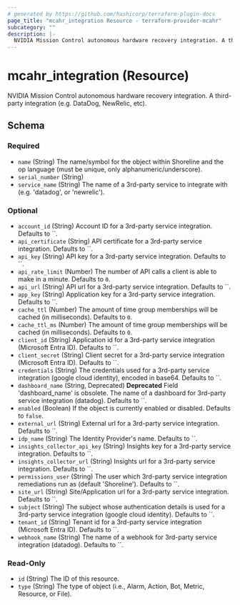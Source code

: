 ```yaml
---
# generated by https://github.com/hashicorp/terraform-plugin-docs
page_title: "mcahr_integration Resource - terraform-provider-mcahr"
subcategory: ""
description: |-
  NVIDIA Mission Control autonomous hardware recovery integration. A third-party integration (e.g. DataDog, NewRelic, etc).
---
```


# mcahr_integration (Resource)

NVIDIA Mission Control autonomous hardware recovery integration. A third-party integration (e.g. DataDog, NewRelic, etc).



<!-- schema generated by tfplugindocs -->
## Schema

### Required

- `name` (String) The name/symbol for the object within Shoreline and the op language (must be unique, only alphanumeric/underscore).
- `serial_number` (String)
- `service_name` (String) The name of a 3rd-party service to integrate with (e.g. 'datadog', or 'newrelic').

### Optional

- `account_id` (String) Account ID for a 3rd-party service integration. Defaults to ``.
- `api_certificate` (String) API certificate for a 3rd-party service integration. Defaults to ``.
- `api_key` (String) API key for a 3rd-party service integration. Defaults to ``.
- `api_rate_limit` (Number) The number of API calls a client is able to make in a minute. Defaults to `0`.
- `api_url` (String) API url for a 3rd-party service integration. Defaults to ``.
- `app_key` (String) Application key for a 3rd-party service integration. Defaults to ``.
- `cache_ttl` (Number) The amount of time group memberships will be cached (in milliseconds). Defaults to `0`.
- `cache_ttl_ms` (Number) The amount of time group memberships will be cached (in milliseconds). Defaults to `0`.
- `client_id` (String) Application id for a 3rd-party service integration (Microsoft Entra ID). Defaults to ``.
- `client_secret` (String) Client secret for a 3rd-party service integration (Microsoft Entra ID). Defaults to ``.
- `credentials` (String) The credentials used for a 3rd-party service integration (google cloud identity), encoded in base64. Defaults to ``.
- `dashboard_name` (String, Deprecated) **Deprecated** Field 'dashboard_name' is obsolete. The name of a dashboard for 3rd-party service integration (datadog). Defaults to ``.
- `enabled` (Boolean) If the object is currently enabled or disabled. Defaults to `false`.
- `external_url` (String) External url for a 3rd-party service integration. Defaults to ``.
- `idp_name` (String) The Identity Provider's name. Defaults to ``.
- `insights_collector_api_key` (String) Insights key for a 3rd-party service integration. Defaults to ``.
- `insights_collector_url` (String) Insights url for a 3rd-party service integration. Defaults to ``.
- `permissions_user` (String) The user which 3rd-party service integration remediations run as (default 'Shoreline'). Defaults to ``.
- `site_url` (String) Site/Application url for a 3rd-party service integration. Defaults to ``.
- `subject` (String) The subject whose authentication details is used for a 3rd-party service integration (google cloud identity). Defaults to ``.
- `tenant_id` (String) Tenant id for a 3rd-party service integration (Microsoft Entra ID). Defaults to ``.
- `webhook_name` (String) The name of a webhook for 3rd-party service integration (datadog). Defaults to ``.

### Read-Only

- `id` (String) The ID of this resource.
- `type` (String) The type of object (i.e., Alarm, Action, Bot, Metric, Resource, or File).
